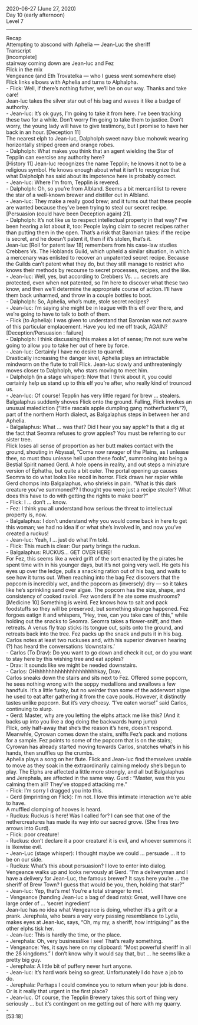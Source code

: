 <div>2020-06-27 (June 27, 2020)</div>

<div>Day 10 (early afternoon)</div>

<div>Level 7</div>

<div><hr></div>

<div>Recap</div>

<div>Attempting to abscond with Aphelia — Jean-Luc the sheriff&nbsp;</div>

<div>Transcript</div>

<div>[incomplete]</div>

<div>stairway coming down are Jean-luc and Fez</div>

<div>Flick in the mix</div>

<div>Vengeance (and Eth Trovatelka — who I guess went somewhere else)</div>

<div></div>

<div>Flick links elbows with Aphelia and turns to Alphalpha.&nbsp;</div>

<div>- Flick: Well, if there’s nothing futher, we’ll be on our way. Thanks and take care!</div>

<div></div>

<div>Jean-luc takes the silver star out of his bag and waves it like a badge of authority.</div>

<div>- Jean-luc: It’s ok guys, I’m going to take it from here. I’ve been tracking these two for a while. Don’t worry I’m going to take them to justice. Don’t worry, the young lady will have to give testimony, but I promise to have her back in an hour. [Deception 11]</div>

<div></div>

<div>The nearest elph to Jean-luc, Dalpholph sweet navy blue mohowk wearing horizontally striped green and orange robes.&nbsp;</div>

<div></div>

<div>- Dalpholph: What makes you think that an agent wielding the Star of Tepplin can exercise any authority here?&nbsp;</div>

<div></div>

<div>[History 11] Jean-luc recognizes the name Tepplin; he knows it not to be a religious symbol. He knows enough about what it isn’t to recognize that what Dalpholph has said about its impotence here is probably correct.</div>

<div></div>

<div>- Jean-luc: Where I’m from, Tepplin is revered.&nbsp;</div>

<div>- Dalpholph: Oh, so you’re from Albland. Seems a bit mercantilist to revere the star of a well-known brewer and distiller out in Albland.&nbsp;</div>

<div>- Jean-luc: They make a really good brew; and it turns out that these people are wanted because they’ve been trying to steal our secret recipe. [Persuasion (could have been Deception again) 21].&nbsp;</div>

<div>- Dalpholph: It’s not like us to respect intellectual property in that way? I’ve been hearing a lot about it, too: People laying claim to secret recipes rather than putting them in the open. That’s a risk that Baronian takes: if the recipe is secret, and he doesn’t patent it, then if it’s stolen, that’s it.&nbsp;</div>

<div></div>

<div>Jean-luc [Roll for patent law 18] remembers from his case-law studies Crebbers Vs. The Hoblands Guild, which upheld a similar situation, in which a mercenary was enlisted to recover an unpatented secret recipe. Because the Guilds can’t patent what they do, but they still manage to restrict who knows their methods by recourse to secret processes, recipes, and the like.&nbsp;</div>

<div></div>

<div>- Jean-luc: Well, yes, but according to Crebbers Vs. …. secrets are protected, even when not patented, so I’m here to discover what these two know, and then we’ll determine the appropriate course of action. I’ll have them back unharmed, and throw in a couple bottles to boot.</div>

<div>- Dalpholph: So, Aphelia, who’s mute, stole secret recipes?</div>

<div>- Jean-luc: I’m saying she might be in league with this elf over there, and we’re going to have to talk to both of them.</div>

<div>- Flick (to Aphelia): I was given to understand that Baronian was not aware of this particular emplacement. Have you led me off track, AGAIN? [Deception/Persuasion : failure]&nbsp;</div>

<div>- Dalpholph: I think discussing this makes a lot of sense; I’m not sure we’re going to allow you to take her out of here by force.</div>

<div>- Jean-luc: Certainly I have no desire to quarrell.&nbsp;</div>

<div></div>

<div>Drastically increasing the danger level, Aphelia plays an intractable mindworm on the flute to troll Flick. Jean-luc slowly and unthreateningly moves closer to Dalpholph, who stars moving to meet him.&nbsp;</div>

<div></div>

<div>- Dalpholph (in a stage whisper): Now that I think about it, you could certainly help us stand up to this elf you’re after, who really kind of trounced us.&nbsp;</div>

<div>- Jean-luc: Of course! Tepplin has very little regard for brew … stealers.&nbsp;</div>

<div></div>

<div>Balgalaphus suddenly shoves Flick onto the ground. Falling, Flick invokes an unusual malediction (“little rascals apple dumpling gang motherfuckers”?), part of the northern Horth dialect, as Balgalaphus steps in between her and Aphelia.&nbsp;</div>

<div></div>

<div>- Balgalaphus: What … was that? Did I hear you say apple? Is that a dig at the fact that Seomra refuses to grow apples? You must be referring to our sister tree.&nbsp;</div>

<div></div>

<div>Flick loses all sense of proportion as her butt makes contact with the ground, shouting in Abyssal, “Come now ravager of the Plains, as I unlease thee, so must thou unlease hell upon these fools”, summoning into being a Bestial Spirit named Gerd. A hole opens in reality, and out steps a miniature version of Ephatha, but quite a bit cuter. The portal opening up causes Seomra to do what looks like recoil in horror. Flick draws her rapier while Gerd chomps into Balgalaphus, who shrieks in pain. “What is this dark creature you’ve summoned?? I thought you were just a recipe stealer? What does this have to do with getting the rights to make beer?”</div>

<div></div>

<div>- Flick: I … don’t … know.</div>

<div>- Fez: I think you all understand how serious the threat to intellectual property is, now.</div>

<div>- Balgalaphus: I don’t understand why you would come back in here to get this woman; we had no idea if or what she’s involved in, and now you’ve created a ruckus!</div>

<div>- Jean-luc: Yeah, I … just do what I’m told.</div>

<div>- Flick: This much is clear: Our party brings the ruckus.&nbsp;</div>

<div>- Balgalaphus: RUCKUS… GET OVER HERE!</div>

<div></div>

<div>For Fez, this seems like a weird grift of the sort enacted by the pirates he spent time with in his younger days, but it’s not going very well. He gets his eyes up over the ledge, pulls a snacking ration out of his bag, and waits to see how it turns out. When reaching into the bag Fez discovers that the popcorn is incredibly wet, and the popcorn as (inversely) dry — so it takes like he’s sprinkling sand over algae. The popcorn has the size, shape, and consistency of cooked ravioli. Fez wonders if he ate some mushrooms? [Medicine 10] Something is weird. Fez knows how to salt and pack foodstuffs so they will be preserved, but something strange happened. Fez forgoes eatign it and whispers, “Hey, tree, can you take care of this,” while holding out the snacks to Seomra. Seomra takes a flower-sniff, and then retreats. A venus fly trap sticks its tongue out, spits onto the ground, and retreats back into the tree. Fez packs up the snack and puts it in his bag.&nbsp;</div>

<div></div>

<div>Carlos notes at least two ruckuses and, with his superior dwarven hearing (?) has heard the conversations ‘downstairs.’&nbsp;</div>

<div></div>

<div>- Carlos (To Drav): Do you want to go down and check it out, or do you want to stay here by this wishing tree and eat apples?&nbsp;</div>

<div>- Drav: It sounds like we might be needed downstairs.</div>

<div>- Carlos: OHhhhhhhhhhhhhhhhhhhhhkay, Drav.&nbsp;</div>

<div></div>

<div>Carlos sneaks down the stairs and sits next to Fez. Offered some popcorn, he sees nothing wrong with the soppy medallions and swallows a few handfuls. It’s a little funky, but no weirder than some of the adderwort algae he used to eat after gathering it from the cave pools. However, it distinctly tastes unlike popcorn. But it’s very cheesy. “I’ve eaten worse!” said Carlos, continuing to slurp.&nbsp;</div>

<div></div>

<div>- Gerd: Master, why are you letting the elphs attack me like this? (And it backs up into you like a dog doing the backwards hump jump)</div>

<div></div>

<div>Flick, only half-away that she’s the reason it’s here, doesn’t respond.&nbsp;</div>

<div></div>

<div>Meanwhle, Cyrowan comes down the stairs, sniffs Fez’s pack and motions for a sample. Fez points to some of the popcorn that is on the stairs; Cyrowan has already started moving towards Carlos, snatches what’s in his hands, then snuffles up the crumbs.</div>

<div></div>

<div>Aphelia plays a song on her flute. Flick and Jean-luc find themselves unable to move as they soak in the extraordinarily calming melody she’s begun to play. The Elphs are affected a little more strongly, and all but Balgalaphus and Jerephala, are affected in the same way. Gurd : “Master, was this you calming them all? They’ve stopped attacking me.”</div>

<div></div>

<div>- Flick: I’m sorry I dragged you into this.</div>

<div>- Gerd (imprinting on Flick): I’m not. I love this intimate interaction we’re able to have.</div>

<div></div>

<div>A muffled clomping of hooves is heard.&nbsp;</div>

<div></div>

<div>- Ruckus: Ruckus is here! Was I called for? I can see that one of the nethercreatures has made its way into our sacred grove. (She fires two arrows into Gurd).&nbsp;</div>

<div>- Flick: poor creature!</div>

<div>- Ruckus: don’t declare it a poor creature! it is evil, and whoever summons it is likewise evil.&nbsp;</div>

<div>- Jean-Luc (stage whisper): I thought maybe we could … persuade … it to be on our side.</div>

<div>- Ruckus: What’s this about persuasion? I love to enter into dialog.&nbsp;</div>

<div></div>

<div>Vengeance walks up and looks nervously at Gerd. “I’m a deliveryman and I have a delivery for Jean-Luc, the famous brewer? It says here you’re … the sheriff of Brew Town? I guess that would be you, then, holding that star?”</div>

<div>- Jean-luc: Yep, that’s me! You’re a total stranger to me!.</div>

<div>- Vengeance (handing Jean-luc a bag of dead rats): Great, well I have one large order of … ‘secret ingredient’&nbsp;</div>

<div></div>

<div>Jean-luc has no idea what Vengeance is doing, whether it’s a grift or a prank. Jerephala, who bears a very very passing resemblance to Lydia, makes eyes at Jean-luc, says, “Oh, my my, a sheriff, how intriguing!” as the other elphs tisk her.</div>

<div>- Jean-luc: This is hardly the time, or the place.</div>

<div>- Jerephala: Oh, very businesslike I see! That’s really something.</div>

<div>- Vengeance: Yes, it says here on my clipboard: “Most powerful sheriff in all the 28 kingdoms.” I don’t know why it would say that, but … he seems like a pretty big guy.</div>

<div>- Jerephala: A little bit of puffery never hurt anyone.&nbsp;</div>

<div>- Jean-luc: It’s hard work being so great. Unfortunately I do have a job to do.</div>

<div>- Jerephala: Perhaps I could convince you to return when your job is done. Or is it really that urgent in the first place?</div>

<div>- Jean-luc. Of course, the Tepplin Brewery takes this sort of thing very seriously … but it’s contingent on me getting out of here with my quarry.&nbsp;</div>

<div>-&nbsp;</div>

<div></div>

<div>[53:18]</div>

<div></div>

<div></div>

